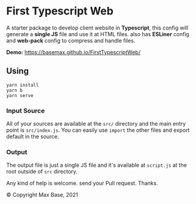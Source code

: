# First Typescript Web

A starter package to develop client website in **Typescript**, this config will generate a **single JS** file and use it at HTML files. also has **ESLiner** config and **web-pack** config to compress and handle files.

**Demo:** https://basemax.github.io/FirstTypescriptWeb/

## Using

```
yarn install
yarn b
yarn serve
```

### Input Source

All of your sources are available at the `src/` directory and the main entry point is `src/index.js`.
You can easily use `import` the other files and export default in the source.

### Output

The output file is just a single JS file and it's available at `script.js` at the root outside of `src` directory.

Any kind of help is welcome. send your Pull request. Thanks.

© Copyright Max Base, 2021

